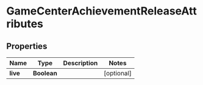 

# GameCenterAchievementReleaseAttributes


## Properties

| Name | Type | Description | Notes |
|------------ | ------------- | ------------- | -------------|
|**live** | **Boolean** |  |  [optional] |



